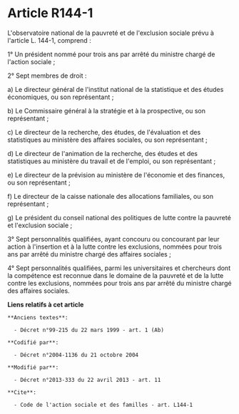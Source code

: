 # Article R144-1

L'observatoire national de la pauvreté et de l'exclusion sociale prévu à l'article L. 144-1, comprend : 

1° Un président nommé pour trois ans par arrêté du ministre chargé de l'action sociale ; 

2° Sept membres de droit : 

a) Le directeur général de l'institut national de la statistique et des études économiques, ou son représentant ; 

b) Le Commissaire général à la stratégie et à la prospective, ou son représentant ; 

c) Le directeur de la recherche, des études, de l'évaluation et des statistiques au ministère des affaires sociales, ou son
représentant ; 

d) Le directeur de l'animation de la recherche, des études et des statistiques au ministère du travail et de l'emploi, ou son
représentant ; 

e) Le directeur de la prévision au ministère de l'économie et des finances, ou son représentant ; 

f) Le directeur de la caisse nationale des allocations familiales, ou son représentant ; 

g) Le président du conseil national des politiques de lutte contre la pauvreté et l'exclusion sociale ; 

3° Sept personnalités qualifiées, ayant concouru ou concourant par leur action à l'insertion et à la lutte contre les
exclusions, nommées pour trois ans par arrêté du ministre chargé des affaires sociales ; 

4° Sept personnalités qualifiées, parmi les universitaires et chercheurs dont la compétence est reconnue dans le domaine de
la pauvreté et de la lutte contre les exclusions, nommées pour trois ans par arrêté du ministre chargé des affaires sociales.

**Liens relatifs à cet article**

	**Anciens textes**:

	  - Décret n°99-215 du 22 mars 1999 - art. 1 (Ab)

	**Codifié par**:

	  - Décret n°2004-1136 du 21 octobre 2004

	**Modifié par**:

	  - Décret n°2013-333 du 22 avril 2013 - art. 11

	**Cite**:

	  - Code de l'action sociale et des familles - art. L144-1
